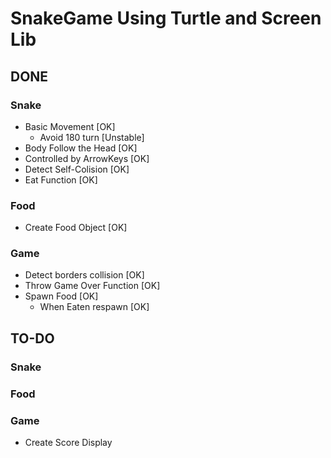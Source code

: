 # SnakeGame Using Turtle and Screen Lib

## DONE

### Snake
- Basic Movement [OK]
  - Avoid 180 turn [Unstable]
- Body Follow the Head [OK]
- Controlled by ArrowKeys [OK]
- Detect Self-Colision [OK]
- Eat Function [OK]

### Food
- Create Food Object [OK]

### Game
- Detect borders collision [OK]
- Throw Game Over Function [OK]
- Spawn Food [OK]
  - When Eaten respawn [OK]

## TO-DO

### Snake

### Food

### Game
- Create Score Display